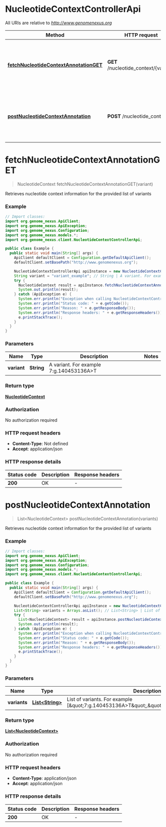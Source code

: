 # NucleotideContextControllerApi

All URIs are relative to *http://www.genomenexus.org*

| Method | HTTP request | Description |
|------------- | ------------- | -------------|
| [**fetchNucleotideContextAnnotationGET**](NucleotideContextControllerApi.md#fetchNucleotideContextAnnotationGET) | **GET** /nucleotide_context/{variant} | Retrieves nucleotide context information for the provided list of variants |
| [**postNucleotideContextAnnotation**](NucleotideContextControllerApi.md#postNucleotideContextAnnotation) | **POST** /nucleotide_context | Retrieves nucleotide context information for the provided list of variants |


<a id="fetchNucleotideContextAnnotationGET"></a>
# **fetchNucleotideContextAnnotationGET**
> NucleotideContext fetchNucleotideContextAnnotationGET(variant)

Retrieves nucleotide context information for the provided list of variants

### Example
```java
// Import classes:
import org.genome_nexus.ApiClient;
import org.genome_nexus.ApiException;
import org.genome_nexus.Configuration;
import org.genome_nexus.models.*;
import org.genome_nexus.client.NucleotideContextControllerApi;

public class Example {
  public static void main(String[] args) {
    ApiClient defaultClient = Configuration.getDefaultApiClient();
    defaultClient.setBasePath("http://www.genomenexus.org");

    NucleotideContextControllerApi apiInstance = new NucleotideContextControllerApi(defaultClient);
    String variant = "variant_example"; // String | A variant. For example 7:g.140453136A>T
    try {
      NucleotideContext result = apiInstance.fetchNucleotideContextAnnotationGET(variant);
      System.out.println(result);
    } catch (ApiException e) {
      System.err.println("Exception when calling NucleotideContextControllerApi#fetchNucleotideContextAnnotationGET");
      System.err.println("Status code: " + e.getCode());
      System.err.println("Reason: " + e.getResponseBody());
      System.err.println("Response headers: " + e.getResponseHeaders());
      e.printStackTrace();
    }
  }
}
```

### Parameters

| Name | Type | Description  | Notes |
|------------- | ------------- | ------------- | -------------|
| **variant** | **String**| A variant. For example 7:g.140453136A&gt;T | |

### Return type

[**NucleotideContext**](NucleotideContext.md)

### Authorization

No authorization required

### HTTP request headers

 - **Content-Type**: Not defined
 - **Accept**: application/json

### HTTP response details
| Status code | Description | Response headers |
|-------------|-------------|------------------|
| **200** | OK |  -  |

<a id="postNucleotideContextAnnotation"></a>
# **postNucleotideContextAnnotation**
> List&lt;NucleotideContext&gt; postNucleotideContextAnnotation(variants)

Retrieves nucleotide context information for the provided list of variants

### Example
```java
// Import classes:
import org.genome_nexus.ApiClient;
import org.genome_nexus.ApiException;
import org.genome_nexus.Configuration;
import org.genome_nexus.models.*;
import org.genome_nexus.client.NucleotideContextControllerApi;

public class Example {
  public static void main(String[] args) {
    ApiClient defaultClient = Configuration.getDefaultApiClient();
    defaultClient.setBasePath("http://www.genomenexus.org");

    NucleotideContextControllerApi apiInstance = new NucleotideContextControllerApi(defaultClient);
    List<String> variants = Arrays.asList(); // List<String> | List of variants. For example [\"7:g.140453136A>T\",\"12:g.25398285C>A\"]
    try {
      List<NucleotideContext> result = apiInstance.postNucleotideContextAnnotation(variants);
      System.out.println(result);
    } catch (ApiException e) {
      System.err.println("Exception when calling NucleotideContextControllerApi#postNucleotideContextAnnotation");
      System.err.println("Status code: " + e.getCode());
      System.err.println("Reason: " + e.getResponseBody());
      System.err.println("Response headers: " + e.getResponseHeaders());
      e.printStackTrace();
    }
  }
}
```

### Parameters

| Name | Type | Description  | Notes |
|------------- | ------------- | ------------- | -------------|
| **variants** | [**List&lt;String&gt;**](String.md)| List of variants. For example [\&quot;7:g.140453136A&gt;T\&quot;,\&quot;12:g.25398285C&gt;A\&quot;] | |

### Return type

[**List&lt;NucleotideContext&gt;**](NucleotideContext.md)

### Authorization

No authorization required

### HTTP request headers

 - **Content-Type**: application/json
 - **Accept**: application/json

### HTTP response details
| Status code | Description | Response headers |
|-------------|-------------|------------------|
| **200** | OK |  -  |

